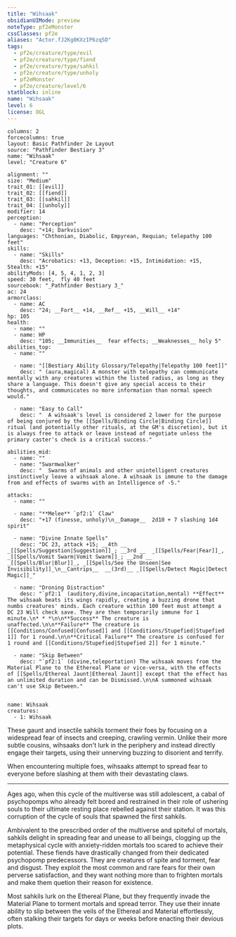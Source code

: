 ```yaml
---
title: "Wihsaak"
obsidianUIMode: preview
noteType: pf2eMonster
cssClasses: pf2e
aliases: "Actor.fJ2Kg0KXzIP6zq5D" 
tags:
  - pf2e/creature/type/evil
  - pf2e/creature/type/fiend
  - pf2e/creature/type/sahkil
  - pf2e/creature/type/unholy
  - pf2eMonster
  - pf2e/creature/level/6
statblock: inline
name: "Wihsaak"
level: 6
license: OGL
---
```


```statblock
columns: 2
forcecolumns: true
layout: Basic Pathfinder 2e Layout
source: "Pathfinder Bestiary 3"
name: "Wihsaak"
level: "Creature 6"

alignment: ""
size: "Medium"
trait_01: [[evil]]
trait_02: [[fiend]]
trait_03: [[sahkil]]
trait_04: [[unholy]]
modifier: 14
perception:
  - name: "Perception"
    desc: "+14; Darkvision"
languages: "Chthonian, Diabolic, Empyrean, Requian; telepathy 100 feet"
skills:
  - name: "Skills"
    desc: "Acrobatics: +13, Deception: +15, Intimidation: +15, Stealth: +15"
abilityMods: [4, 5, 4, 1, 2, 3]
speed: 30 feet,  fly 40 feet
sourcebook: "_Pathfinder Bestiary 3_"
ac: 24
armorclass:
  - name: AC
    desc: "24; __Fort__ +14, __Ref__ +15, __Will__ +14"
hp: 105
health:
  - name: ""
  - name: HP
    desc: "105; __Immunities__  fear effects; __Weaknesses__ holy 5"
abilities_top:
  - name: ""

  - name: "[[Bestiary Ability Glossary/Telepathy|Telepathy 100 feet]]"
    desc: " (aura,magical) A monster with telepathy can communicate mentally with any creatures within the listed radius, as long as they share a language. This doesn't give any special access to their thoughts, and communicates no more information than normal speech would."

  - name: "Easy to Call"
    desc: "  A wihsaak's level is considered 2 lower for the purpose of being conjured by the [[Spells/Binding Circle|Binding Circle]] ritual (and potentially other rituals, at the GM's discretion), but it is always free to attack or leave instead of negotiate unless the primary caster's check is a critical success."

abilities_mid:
  - name: ""
  - name: "Swarmwalker"
    desc: "  Swarms of animals and other unintelligent creatures instinctively leave a wihsaak alone. A wihsaak is immune to the damage from and effects of swarms with an Intelligence of -5."

attacks:
  - name: ""

  - name: "**Melee** `pf2:1` Claw"
    desc: "+17 (finesse, unholy)\n__Damage__  2d10 + 7 slashing 1d4 spirit"

  - name: "Divine Innate Spells"
    desc: "DC 23, attack +15; __4th __  _[[Spells/Suggestion|Suggestion]]_; __3rd __  _[[Spells/Fear|Fear]]_, _[[Spells/Vomit Swarm|Vomit Swarm]]_; __2nd __  _[[Spells/Blur|Blur]]_, _[[Spells/See the Unseen|See Invisibility]]_\n__Cantrips__  __(3rd)__ _[[Spells/Detect Magic|Detect Magic]]_"

  - name: "Droning Distraction"
    desc: "`pf2:1` (auditory,divine,incapacitation,mental) **Effect** The wihsaak beats its wings rapidly, creating a buzzing drone that numbs creatures' minds. Each creature within 100 feet must attempt a DC 23 Will check save. They are then temporarily immune for 1 minute.\n* * *\n\n**Success** The creature is unaffected.\n\n**Failure** The creature is [[Conditions/Confused|Confused]] and [[Conditions/Stupefied|Stupefied 1]] for 1 round.\n\n**Critical Failure** The creature is confused for 1 round and [[Conditions/Stupefied|Stupefied 2]] for 1 minute."

  - name: "Skip Between"
    desc: "`pf2:1` (divine,teleportation) The wihsaak moves from the Material Plane to the Ethereal Plane or vice-versa, with the effects of [[Spells/Ethereal Jaunt|Ethereal Jaunt]] except that the effect has an unlimited duration and can be Dismissed.\n\nA summoned wihsaak can't use Skip Between."
 
```

```encounter-table
name: Wihsaak
creatures:
  - 1: Wihsaak
```



These gaunt and insectile sahkils torment their foes by focusing on a widespread fear of insects and creeping, crawling vermin. Unlike their more subtle cousins, wihsaaks don't lurk in the periphery and instead directly engage their targets, using their unnerving buzzing to disorient and terrify.

When encountering multiple foes, wihsaaks attempt to spread fear to everyone before slashing at them with their devastating claws.

* * *

Ages ago, when this cycle of the multiverse was still adolescent, a cabal of psychopomps who already felt bored and restrained in their role of ushering souls to their ultimate resting place rebelled against their station. It was this corruption of the cycle of souls that spawned the first sahkils.

Ambivalent to the prescribed order of the multiverse and spiteful of mortals, sahkils delight in spreading fear and unease to all beings, clogging up the metaphysical cycle with anxiety-ridden mortals too scared to achieve their potential. These fiends have drastically changed from their dedicated psychopomp predecessors. They are creatures of spite and torment, fear and disgust. They exploit the most common and rare fears for their own perverse satisfaction, and they want nothing more than to frighten mortals and make them quetion their reason for existence.

Most sahkils lurk on the Ethereal Plane, but they frequently invade the Material Plane to torment mortals and spread terror. They use their innate ability to slip between the veils of the Ethereal and Material effortlessly, often stalking their targets for days or weeks before enacting their devious plots.
